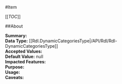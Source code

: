 #Item

[[_TOC_]]

##About

**Summary:**   
**Data Type:** [[Rdl.DynamicCategoriesType|/API/Rdl/Rdl-DynamicCategoriesType]]  
**Accepted Values:**   
**Default Value:** null  
**Impacted Features:**   
**Purpose:**   
**Usage:**   
**Caveats:**   

